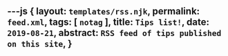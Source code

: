 ---js
{
  layout:    `templates/rss.njk`,
  permalink: `feed.xml`,
  tags:      [ `notag` ],
  title:     `Tips list!`,
  date:      `2019-08-21`,
  abstract:  `RSS feed of tips published on this site`,
}
---
